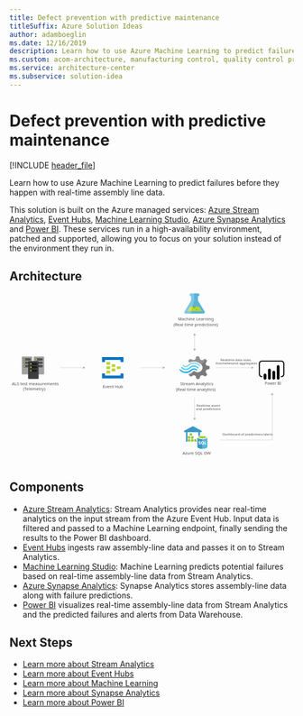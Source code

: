 ```yaml
---
title: Defect prevention with predictive maintenance
titleSuffix: Azure Solution Ideas
author: adamboeglin
ms.date: 12/16/2019
description: Learn how to use Azure Machine Learning to predict failures before they happen with real-time assembly line data.
ms.custom: acom-architecture, manufacturing control, quality control process, anomaly-detection, manufacturing quality control, 'https://azure.microsoft.com/solutions/architecture/defect-prevention-with-predictive-maintenance/'
ms.service: architecture-center
ms.subservice: solution-idea
---
```

# Defect prevention with predictive maintenance

[!INCLUDE [header_file](../header.md)]

Learn how to use Azure Machine Learning to predict failures before they happen with real-time assembly line data.

This solution is built on the Azure managed services: [Azure Stream Analytics](https://azure.microsoft.com/services/stream-analytics/), [Event Hubs](https://azure.microsoft.com/services/event-hubs/), [Machine Learning Studio](https://azure.microsoft.com/services/machine-learning-studio/), [Azure Synapse Analytics](https://azure.microsoft.com/services/synapse-analytics/) and [Power BI](https://powerbi.microsoft.com). These services run in a high-availability environment, patched and supported, allowing you to focus on your solution instead of the environment they run in.

## Architecture

<svg class="architecture-diagram" aria-labelledby="defect-prevention-with-predictive-maintenance" height="639.059" viewbox="0 0 1065.788 639.059"  xmlns="http://www.w3.org/2000/svg">
    <path d="M731.8 67.4l-24.5-40.7V10.2h.4c2.9 0 5.2-2.2 5.3-5.1-.1-2.9-2.4-5.1-5.3-5.1l-26.6.1c-2.9 0-5.2 2.2-5.3 5.1.1 2.9 2.4 5.1 5.3 5.1h.4v16.5l-24.3 40.8c-2.7 4.5-.5 8.1 4.9 8.1l64.8-.1c5.4-.1 7.6-3.8 4.9-8.2z" fill="#59B4D9"/>
    <path fill="#B8D432" d="M677.3 49.9l-10 16.9 54.5-.1-10.1-16.8z"/>
    <path d="M692.7 54.9c2.7 0 4.9-2.1 4.9-4.8 0-.7-.2-1.4-.5-2.1h-8.8c-.3.6-.5 1.4-.5 2.1 0 2.7 2.2 4.9 4.9 4.8z" fill="#7FBA00"/>
    <ellipse cx="701.9" cy="60.4" fill="#7FBA00" rx="2.4" ry="2.3" transform="translate(-.124 1.458)"/>
    <path d="M657.3 67.5l24.3-40.8V10.2h-.4c-2.9.1-5.2-2.2-5.3-5.1 0-2.9 2.4-5.1 5.3-5.1h11.5l.1 26.5-12.8 49h-17.7c-5.5.1-7.7-3.5-5-8z" fill="#FFF" opacity=".25"/>
    <path d="M735.9 293.9l2.7-6.8L751 283v-9.6l-1.4-.4-11.1-3.1-2.7-6.8 5.7-11.1-7-6.8-1.4.7-10.2 5-7.2-2.8-4.5-11.6H701l-.5 1.3-3.4 10.3-7 2.6-12-5-7.2 6.8.7 1.3 3.2 5.7c5.5-3 11.6-4.5 17.9-4.4 8.6.3 16.8 3.5 23.3 9.2 1.5 1.1 2.9 2.3 4.3 3.5.7.7 1.3 1.5 1.8 2.4 4.3 7.2 2.5 16.4-4.5 21.8-5.1 4-11.9 4.9-17.9 2.4-.7-.4-1.1-.4-1.4-.7-1.4-.7-2.7-1.6-3.8-2.6-.5 0-.7-.4-1.4-.4-1.5.1-2.8.7-3.8 1.7l-.5.4c-4 4.1-9 7.1-14.5 8.7l-2 4.1 6.8 6.5.5.4 1.4-.7 10.2-5 7 2.6L702 321h10.2l.5-1.3 3.6-10.3 7-2.6 12 5 6.8-7.2-.7-1.3-5.5-9.4z" fill="#7A7A7A"/>
    <path d="M675.3 276.8c-7.7 7.9-20.1 7.9-27.3-.4-.6-.9-1.8-1.1-2.7-.5-.2.1-.3.3-.5.5-.5.5-.7 1.1-.7 1.7.1.6.3 1.2.7 1.7 9 9.8 24.2 10 33.9.4 7.7-7.4 19.7-7.6 27.1.7 1.1 1.1 2.5 1.1 3.2 0 .5-.5.7-1.1.7-1.7-.1-.6-.3-1.2-.7-1.7-8.7-9.5-23.4-10.1-32.9-1.4-.3.2-.5.5-.8.7z" fill="#48C8EF"/>
    <path d="M692.3 281c-4.1-.1-8 1.5-10.8 4.4l-.5.4-.5.4c-5.1 5.3-12.3 8.2-19.7 7.9-7.5 0-14-3.5-19.4-8.7-1.1-1.1-2.5-1.1-3.2 0-.2 0-.2.4-.2 1.1.1.8.5 1.5 1.1 2 5.7 6.5 13.9 10.2 22.6 10.3 8.4.4 16.5-3.1 22.8-9.6l.5-.4.5-.4c2-2 4.7-3.1 7.5-3.1 2.7 0 5.2 1.3 7.5 3.5 1.1 1.1 2.5 1.1 3.2 0 .5-.5.7-1.1.7-1.7-.1-.6-.3-1.2-.7-1.7-3.3-2.8-7.3-4.3-11.4-4.4z" fill="#00ABEC"/>
    <path d="M673.3 272c5.2-5.3 12.3-8.2 19.7-8.1 7.2 0 14 3.5 19 8.7 1.1 1.1 2.5 1.1 3.2 0 .5-.5.7-1.1.7-1.7-.1-.6-.3-1.2-.7-1.7-5.7-6.5-13.9-10.2-22.6-10.3-8.6-.1-16.9 3.4-22.8 9.6l-.5.4-.5.4c-2 2-4.7 3.1-7.5 3.1-2.9 0-5.2-1.3-7.5-3.5-1.1-1.1-2.5-1.1-3.2 0-.5.5-.7 1.1-.7 1.7.1.6.3 1.2.7 1.7 5.6 6 15 6.4 21 .9.2-.1.3-.3.5-.4l.5-.4.7-.4z" fill="#84D6EF"/>
    <g opacity=".2" fill="#F1F1F1">
        <path d="M694.3 290.8c-.5 0-.7-.4-1.4-.4-1.5.1-2.8.7-3.8 1.7l-.5.4c-4 4.1-9 7.1-14.5 8.7l-2 4.1 3.6 3.5 18.6-18zM675.1 259.6c5.5-3 11.6-4.5 17.9-4.4 8.6.3 16.8 3.5 23.3 9.2 1.1.9 2 1.5 3.2 2.4l18.8-18.1-3.8-3.7-1.4.7-10.2 5-7-2.6-4.5-11.6h-10.2l-.5 1.3-3.4 10.3-7 2.6-12-5-7.2 6.8.7 1.3 3.3 5.8z"/>
    </g>
    <path d="M397.2 274.8c0 .7-.5 1.3-1.2 1.3h-11c-.7.1-1.3-.5-1.4-1.2V267c0-.7.5-1.3 1.2-1.3h11c.7-.1 1.3.5 1.4 1.2v7.9zM416.6 282.8c0 .7-.5 1.3-1.2 1.3h-11c-.7.1-1.3-.5-1.4-1.2v-8c0-.7.5-1.3 1.2-1.3h11c.7-.1 1.3.5 1.4 1.2v8zM397.2 290.8c0 .7-.5 1.3-1.2 1.3h-11c-.7.1-1.3-.5-1.4-1.2v-8c0-.7.5-1.3 1.2-1.3h11c.7-.1 1.3.5 1.4 1.2v8zM377.8 266.8c0 .7-.5 1.3-1.2 1.3H365.3c-.7.1-1.3-.5-1.4-1.2v-8.2c0-.7.5-1.3 1.2-1.3h11c1.1 0 1.7.5 1.7 1.3v8.1z" fill="#B8D432"/>
    <path d="M426.3 238.7h-77.6c-.7-.1-1.3.5-1.4 1.2v16.2c0 .7.5 1.3 1.2 1.3h8.5c.7.1 1.3-.5 1.4-1.2v-6.9h58.2v6.7c0 .8.6 1.3 1.7 1.3h8c.7.1 1.3-.5 1.4-1.2v-16.2c0-.7-.5-1.3-1.2-1.3-.1.1-.1.1-.2.1zM426.3 300.5h-8c-.7-.1-1.3.5-1.4 1.2V308.3h-58.5v-6.7c0-.8-.6-1.3-1.7-1.3h-8c-.8 0-1.4.5-1.4 1.6v15.8c0 .7.5 1.3 1.2 1.3h77.8c.7.1 1.3-.5 1.4-1.2v-16c0-.7-.5-1.3-1.2-1.3h-.2z" fill="#0072C6"/>
    <path d="M377.8 282.8c0 .7-.5 1.3-1.2 1.3H365.3c-.7.1-1.3-.5-1.4-1.2v-8.2c0-.7.5-1.3 1.2-1.3h11c1.1 0 1.7.5 1.7 1.3v8.1zM377.8 298.9c0 .7-.5 1.3-1.2 1.3H365.3c-.7.1-1.3-.5-1.4-1.2v-8.2c0-.7.5-1.3 1.2-1.3h11c1.1 0 1.7.5 1.7 1.3v8.1z" fill="#B8D432"/>
    <text fill="#505050" font-family="SegoeUI" font-size="15.372" transform="matrix(1.036 0 0 1 649.018 605.822)">
        Azure SQL DW
    </text>
    <text fill="#505050" font-family="SegoeUI" font-size="15.372" transform="matrix(1.036 0 0 1 632.033 101.647)">
        Machine Learning
    </text>
    <text fill="#505050" font-family="SegoeUI" font-size="15.372" transform="matrix(1.036 0 0 1 615.75 122.448)">
        (Real time predictions)
    </text>
    <text fill="#505050" font-family="SegoeUI" font-size="14.173" transform="matrix(1.036 0 0 1 958.093 343.504)">
        Power BI
    </text>
    <text fill="#505050" font-family="SegoeUI" font-size="15.372" transform="matrix(1.036 0 0 1 8.81 344.524)">
        ALS test measurements
    </text>
    <text fill="#505050" font-family="SegoeUI" font-size="15.372" transform="matrix(1.036 0 0 1 51.147 362.97)">
        (Telemetry)
    </text>
    <text fill="#505050" font-family="SegoeUI" font-size="15.372" transform="matrix(1.036 0 0 1 349.615 355.796)">
        Event Hub
    </text>
    <text fill="#505050" font-family="SegoeUI" font-size="15.372" transform="matrix(1.036 0 0 1 640.611 344.524)">
        Stream Analytics
    </text>
    <text fill="#505050" font-family="SegoeUI" font-size="15.372" transform="matrix(1.036 0 0 1 624.76 365.325)">
        (Real time analytics)
    </text>
    <text fill="#505050" font-family="SegoeUI" font-size="12.298" transform="matrix(1.036 0 0 1 799.277 532.521)">
        Dashboard of predictions/alerts
    </text>
    <text fill="#505050" font-family="SegoeUI" font-size="12.298" transform="matrix(1.036 0 0 1 791.438 254.802)">
        Realtime data stats,
    </text>
    <text fill="#505050" font-family="SegoeUI" font-size="12.298" transform="matrix(1.036 0 0 1 772.998 267.1)">
        Anomaliesand aggregates
    </text>
    <text fill="#505050" font-family="SegoeUI" font-size="12.298" transform="matrix(1.036 0 0 1 701.444 425.943)">
        Realtime event
    </text>
    <text fill="#505050" font-family="SegoeUI" font-size="12.298" transform="matrix(1.036 0 0 1 699.501 438.241)">
        and predictions
    </text>
    <path fill="none" stroke="#AFAFAF" stroke-miterlimit="10" stroke-width=".962" d="M694.5 155.9v53.5"/>
    <path fill="#AFAFAF" d="M689.7 157.3l4.8-8.3 4.8 8.3zM689.7 208l4.8 8.3 4.8-8.3z"/>
    <path fill="none" stroke="#AFAFAF" stroke-miterlimit="10" stroke-width=".962" d="M577 278.8h-86.4"/>
    <path fill="#AFAFAF" d="M575.6 274l8.3 4.8-8.3 4.8z"/>
    <path fill="none" stroke="#AFAFAF" stroke-miterlimit="10" stroke-width=".962" d="M694.5 468.7v-78.2"/>
    <path fill="#AFAFAF" d="M699.3 467.3l-4.8 8.3-4.8-8.3z"/>
    <path fill="none" stroke="#AFAFAF" stroke-miterlimit="10" stroke-width=".962" d="M985.6 380v170.4"/>
    <path fill="#AFAFAF" d="M980.8 381.4l4.8-8.3 4.8 8.3z"/>
    <path fill="none" stroke="#AFAFAF" stroke-miterlimit="10" stroke-width=".962" d="M909.8 278.8H774.2"/>
    <path fill="#AFAFAF" d="M908.4 274l8.3 4.8-8.3 4.8z"/>
    <path fill="none" stroke="#AFAFAF" stroke-miterlimit="10" stroke-width=".962" d="M277.6 278.8h-86.4"/>
    <path fill="#AFAFAF" d="M276.2 274l8.3 4.8-8.3 4.8z"/>
    <path d="M692.9 591.6h.5" fill="#0072C6"/>
    <path d="M692.9 591.6h.5" fill="#FFF" opacity=".15"/>
    <path d="M85.6 300.7c0 1.9-1.5 3.4-3.4 3.4H49.5c-1.9 0-3.4-1.5-3.4-3.4v-60.5c0-1.9 1.5-3.4 3.4-3.4h32.6c1.9 0 3.4 1.5 3.4 3.4v60.5h.1z" fill="#A0A1A2"/>
    <path d="M52 273.1c0-2.4 1.9-4.4 4.3-4.4H76c2.4 0 4.4 1.9 4.4 4.3v.1c0 2.4-1.9 4.4-4.3 4.4H56.2c-2.4-.1-4.2-2-4.2-4.4z" fill="#1E1E1E" opacity=".6"/>
    <circle cx="56.4" cy="273.1" fill="#B8D432" r="2.9"/>
    <path d="M52 260.3c0-2.4 1.9-4.4 4.3-4.4H76c2.4 0 4.4 1.9 4.4 4.3v.1c0 2.4-1.9 4.4-4.3 4.4H56.2c-2.4-.1-4.2-2-4.2-4.4z" fill="#1E1E1E" opacity=".6"/>
    <circle cx="56.4" cy="260.3" fill="#B8D432" r="2.9"/>
    <path d="M52 247.7c-.1-2.3 1.7-4.3 4-4.4h19.9c2.4 0 4.4 1.9 4.4 4.3v.1c0 2.4-1.9 4.4-4.3 4.4H56.2c-2.3-.1-4.2-2-4.2-4.4z" fill="#1E1E1E" opacity=".6"/>
    <circle cx="56.4" cy="247.7" fill="#B8D432" r="2.9"/>
    <path d="M130.1 300.7c0 1.9-1.5 3.4-3.4 3.4H94c-1.9 0-3.4-1.5-3.4-3.4v-60.5c0-1.9 1.5-3.4 3.4-3.4h32.8c1.9 0 3.4 1.5 3.4 3.4l-.1 60.5z" fill="#A0A1A2"/>
    <path d="M96.5 273.1c0-2.4 1.9-4.4 4.3-4.4h19.8c2.4 0 4.4 1.9 4.4 4.3v.1c0 2.4-1.9 4.4-4.3 4.4H100.8c-2.4-.1-4.3-2-4.3-4.4z" fill="#1E1E1E" opacity=".6"/>
    <circle cx="100.9" cy="273.1" fill="#B8D432" r="2.9"/>
    <path d="M96.5 260.3c0-2.4 1.9-4.4 4.3-4.4h19.8c2.4 0 4.4 1.9 4.4 4.3v.1c0 2.4-1.9 4.4-4.3 4.4H100.8c-2.4-.1-4.3-2-4.3-4.4z" fill="#1E1E1E" opacity=".6"/>
    <circle cx="100.9" cy="260.3" fill="#B8D432" r="2.9"/>
    <path d="M96.5 247.7c0-2.4 1.9-4.4 4.3-4.4h19.8c2.4 0 4.4 1.9 4.4 4.3v.1c0 2.4-1.9 4.4-4.3 4.4H100.8c-2.4-.1-4.2-2-4.3-4.4z" fill="#1E1E1E" opacity=".6"/>
    <circle cx="100.9" cy="247.7" fill="#B8D432" r="2.9"/>
    <path d="M109.3 317.5c0 1.9-1.5 3.4-3.4 3.4H73.3c-1.9 0-3.4-1.5-3.4-3.4V257c0-1.9 1.5-3.4 3.4-3.4h32.6c1.9 0 3.4 1.5 3.4 3.4v60.5z" fill="#3E3E3E"/>
    <path d="M75.7 289.9c0-2.4 1.9-4.4 4.3-4.4h19.8c2.4 0 4.4 1.9 4.4 4.3v.1c0 2.4-1.9 4.4-4.3 4.4H80.1c-2.4 0-4.4-1.9-4.4-4.4z" fill="#1E1E1E"/>
    <circle cx="80.2" cy="289.9" fill="#B8D432" r="2.9"/>
    <path d="M75.7 277.1c0-2.4 1.9-4.4 4.3-4.4h19.8c2.4 0 4.4 1.9 4.4 4.3v.1c0 2.4-1.9 4.4-4.3 4.4H80.1c-2.4 0-4.4-1.9-4.4-4.4 0 .1 0 0 0 0z" fill="#1E1E1E"/>
    <circle cx="80.2" cy="277.1" fill="#B8D432" r="2.9"/>
    <path d="M75.7 264.5c0-2.4 1.9-4.4 4.3-4.4h19.8c2.4 0 4.4 1.9 4.4 4.3v.1c0 2.4-1.9 4.4-4.3 4.4H80.1c-2.4-.1-4.4-2-4.4-4.4z" fill="#1E1E1E"/>
    <circle cx="80.2" cy="264.5" fill="#B8D432" r="2.9"/>
    <path fill="none" stroke="#AFAFAF" stroke-miterlimit="10" stroke-width=".962" d="M789.6 549.9h196.3"/>
    <path d="M1020 314h-1.9v-3.9h1.9c4.1 0 7.4-3.3 7.4-7.4v-39.4c0-4.1-3.3-7.4-7.4-7.4h-73.1c-4.1 0-7.4 3.3-7.4 7.4v39.4c0 4.1 3.3 7.4 7.4 7.4h1.9v3.9h-1.9c-6.2 0-11.3-5.1-11.3-11.3v-39.4c0-6.2 5.1-11.3 11.3-11.3h73.1c6.2 0 11.3 5.1 11.3 11.3v39.4c0 6.2-5 11.3-11.3 11.3"/>
    <path d="M958.8 301c2.9 0 5.2 2.3 5.2 5.2v12.1c0 2.9-2.3 5.2-5.2 5.2-2.9 0-5.2-2.3-5.2-5.2v-12.1c-.1-2.8 2.3-5.2 5.2-5.2zM975.3 323.6c-2.9 0-5.2-2.3-5.2-5.2v-31c0-2.9 2.3-5.2 5.2-5.2 2.9 0 5.2 2.3 5.2 5.2v31c0 2.8-2.4 5.2-5.2 5.2M1008.2 323.4c-2.9 0-5.2-2.3-5.2-5.2v-43.9c0-2.9 2.3-5.2 5.2-5.2 2.9 0 5.2 2.3 5.2 5.2v43.9c0 2.9-2.3 5.2-5.2 5.2M991.7 323.6c-2.9 0-5.2-2.3-5.2-5.2v-23c0-2.9 2.3-5.2 5.2-5.2 2.9 0 5.2 2.3 5.2 5.2v23c.1 2.8-2.3 5.2-5.2 5.2"/>
    <path fill="#7FBB42" d="M676.5 524.8h8.3v8.3h-8.3zM669.9 547.4h8.3v8.3h-8.3zM681.8 547.4h8.3v8.3h-8.3zM693.5 547.4h8.3v8.3h-8.3zM669.9 536.1h8.3v8.3h-8.3zM681.8 536.1h8.3v8.3h-8.3z"/>
    <path fill="#3999C6" d="M688.4 498.2l-32.9 17.5v5.1h6.7V556h5.6v-35.2h40.9v33h6.2v-33h6.1v-5.1z"/>
    <path fill="#B8D433" opacity=".8" d="M684.9 533.1h-1v-7.3h-7.4v-1h8.4z"/>
    <path fill="#B8D433" opacity=".5" d="M676.5 524.8h1v7.3h7.4v1h-8.4z"/>
    <path fill="#B8D433" opacity=".8" d="M678.2 544.4h-.9v-7.2h-7.4v-1.1h8.3z"/>
    <path fill="#B8D433" opacity=".5" d="M669.9 536.1h.9v7.3h7.4v1h-8.3z"/>
    <path fill="#B8D433" opacity=".8" d="M690.2 544.4h-1v-7.2h-7.4v-1.1h8.4z"/>
    <path fill="#B8D433" opacity=".5" d="M681.8 536.1h1v7.3h7.4v1h-8.4z"/>
    <path fill="#B8D433" opacity=".8" d="M678.2 555.7h-.9v-7.2h-7.4v-1.1h8.3z"/>
    <path fill="#B8D433" opacity=".5" d="M669.9 547.4h.9v7.3h7.4v1h-8.3z"/>
    <path fill="#B8D433" opacity=".8" d="M690.2 555.7h-1v-7.2h-7.4v-1.1h8.4z"/>
    <path fill="#B8D433" opacity=".5" d="M681.8 547.4h1v7.3h7.4v1h-8.4z"/>
    <path fill="#B8D433" opacity=".8" d="M701.9 555.7h-1v-7.2h-7.4v-1.1h8.4z"/>
    <path fill="#B8D433" opacity=".5" d="M693.5 547.4h1v7.3h7.4v1h-8.4z"/>
    <path fill="#B8D433" opacity=".8" d="M677.7 533.1h-1.2v-.9l7.2-7.4h1.2v.8zM683 544.4h-1.2v-.9l7.3-7.4h1.1v.8zM671.1 544.4h-1.2v-.9l7.2-7.4h1.1v.8zM671.1 555.7h-1.2v-.9l7.2-7.4h1.1v.8zM683 555.7h-1.2v-.9l7.3-7.4h1.1v.8zM694.8 555.7h-1.3v-.9l7.2-7.4h1.2v.8z"/>
    <path d="M705 539.8v36.3c0 3.7 8.5 6.8 18.9 6.8v-43.1H705z" fill="#3999C6"/>
    <path d="M723.5 583h.3c10.4 0 18.9-3.1 18.9-6.8v-36.3h-19.1V583h-.1z" fill="#5AB4D9"/>
    <path d="M742.7 539.8c0 3.7-8.5 6.8-18.9 6.8s-18.9-3.1-18.9-6.8c0-3.8 8.5-6.8 18.9-6.8s18.9 3 18.9 6.8" fill="#FFF"/>
    <path d="M738.8 539.4c0 2.5-6.7 4.5-15 4.5s-15-2-15-4.5 6.7-4.5 15-4.5c8.3-.1 15 2 15 4.5" fill="#7FBB42"/>
    <path d="M735.7 542.1c2-.8 3.1-1.7 3.1-2.7 0-2.5-6.7-4.5-15-4.5s-15 2-15 4.5c0 1.1 1.2 2 3.1 2.7 2.7-1.1 7.1-1.7 11.9-1.7 4.8-.1 9.1.7 11.9 1.7" fill="#B8D433"/>
    <path d="M709.6 565.8v-2.6c.4.4 1 .7 1.5.9.6.2 1.1.3 1.6.3.3 0 .6 0 .8-.1.2 0 .4-.1.6-.2s.3-.2.3-.4.1-.3.1-.4c0-.2 0-.4-.2-.6-.1-.2-.3-.3-.5-.5s-.5-.3-.8-.4c-.3-.1-.6-.3-1-.4-.9-.4-1.6-.8-2-1.3-.4-.6-.7-1.2-.7-2 0-.6.1-1.1.3-1.5.2-.4.6-.8 1-1.1.4-.3.9-.5 1.4-.6.6-.1 1.1-.2 1.7-.2.6 0 1.1 0 1.6.1.4 0 .9.2 1.3.3v2.4l-.6-.3c-.2-.1-.4-.2-.7-.2-.2 0-.5-.1-.7-.2h-1.5c-.2 0-.4.1-.6.2-.2.1-.3.2-.4.3-.1.2-.1.3-.1.4 0 .2 0 .3.2.5.1.2.2.3.4.4.2.1.4.3.7.4.3.1.6.3.9.4.4.2.9.4 1.2.6.4.2.7.4 1 .7.3.3.4.6.6 1 .1.3.2.7.2 1.2 0 .6-.1 1.2-.3 1.6-.2.4-.6.8-1 1.1-.4.3-.9.4-1.4.6-.6.1-1.1.2-1.7.2-.6 0-1.2 0-1.8-.2-.5 0-1-.2-1.4-.4zM724.1 566.5c-1.6 0-3-.6-4-1.6-1-1.1-1.6-2.5-1.6-4.2 0-1.8.5-3.2 1.6-4.4 1.1-1.1 2.4-1.7 4.1-1.7 1.6 0 3 .6 4 1.6s1.5 2.5 1.5 4.3c0 1.8-.5 3.2-1.6 4.4l-.1.1-.1.1 2.9 2.8h-3.6l-1.5-1.6c-.4.1-.9.2-1.6.2zm.2-9.6c-.9 0-1.6.3-2.2 1-.6.7-.8 1.6-.8 2.7s.3 2 .8 2.7c.6.7 1.2 1 2.1 1 .9 0 1.6-.3 2.1-1s.8-1.6.8-2.7c0-1.2-.3-2.1-.8-2.8-.5-.6-1.2-.9-2-.9zM738.5 566.3h-6.8v-11.5h2.6v9.3h4.3v2.2h-.1z" fill="#FFF"/>
</svg>

## Components
* [Azure Stream Analytics](https://azure.microsoft.com/services/stream-analytics/): Stream Analytics provides near real-time analytics on the input stream from the Azure Event Hub. Input data is filtered and passed to a Machine Learning endpoint, finally sending the results to the Power BI dashboard.
* [Event Hubs](https://azure.microsoft.com/services/event-hubs/) ingests raw assembly-line data and passes it on to Stream Analytics.
* [Machine Learning Studio](https://azure.microsoft.com/services/machine-learning-studio/): Machine Learning predicts potential failures based on real-time assembly-line data from Stream Analytics.
* [Azure Synapse Analytics](https://azure.microsoft.com/services/synapse-analytics/): Synapse Analytics stores assembly-line data along with failure predictions.
* [Power BI](https://powerbi.microsoft.com) visualizes real-time assembly-line data from Stream Analytics and the predicted failures and alerts from Data Warehouse.

## Next Steps
* [Learn more about Stream Analytics](/azure/stream-analytics/stream-analytics-introduction)
* [Learn more about Event Hubs](/azure/event-hubs/event-hubs-what-is-event-hubs)
* [Learn more about Machine Learning](/azure/machine-learning/machine-learning-what-is-machine-learning)
* [Learn more about Synapse Analytics](/azure/sql-data-warehouse/sql-data-warehouse-overview-what-is)
* [Learn more about Power BI](https://powerbi.microsoft.com/documentation/powerbi-landing-page/)


